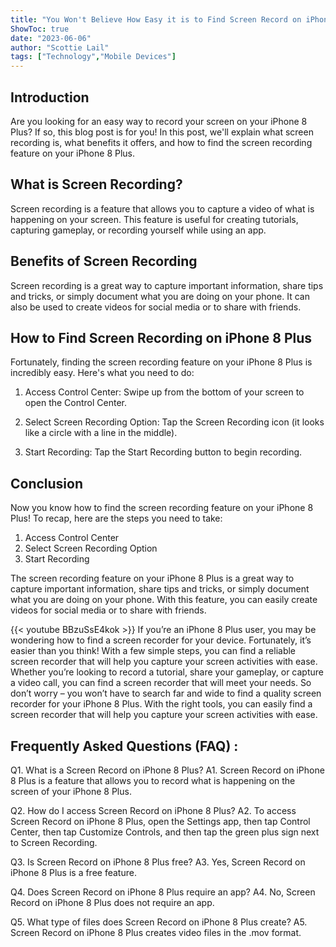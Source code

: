 ```yaml
---
title: "You Won't Believe How Easy it is to Find Screen Record on iPhone 8 Plus!"
ShowToc: true 
date: "2023-06-06"
author: "Scottie Lail" 
tags: ["Technology","Mobile Devices"]
---
```

## Introduction 

Are you looking for an easy way to record your screen on your iPhone 8 Plus? If so, this blog post is for you! In this post, we'll explain what screen recording is, what benefits it offers, and how to find the screen recording feature on your iPhone 8 Plus. 

## What is Screen Recording?

Screen recording is a feature that allows you to capture a video of what is happening on your screen. This feature is useful for creating tutorials, capturing gameplay, or recording yourself while using an app. 

## Benefits of Screen Recording

Screen recording is a great way to capture important information, share tips and tricks, or simply document what you are doing on your phone. It can also be used to create videos for social media or to share with friends. 

## How to Find Screen Recording on iPhone 8 Plus

Fortunately, finding the screen recording feature on your iPhone 8 Plus is incredibly easy. Here's what you need to do: 

1. Access Control Center: Swipe up from the bottom of your screen to open the Control Center. 

2. Select Screen Recording Option: Tap the Screen Recording icon (it looks like a circle with a line in the middle). 

3. Start Recording: Tap the Start Recording button to begin recording. 

## Conclusion

Now you know how to find the screen recording feature on your iPhone 8 Plus! To recap, here are the steps you need to take: 

1. Access Control Center 
2. Select Screen Recording Option 
3. Start Recording 

The screen recording feature on your iPhone 8 Plus is a great way to capture important information, share tips and tricks, or simply document what you are doing on your phone. With this feature, you can easily create videos for social media or to share with friends.

{{< youtube BBzuSsE4kok >}} 
If you’re an iPhone 8 Plus user, you may be wondering how to find a screen recorder for your device. Fortunately, it’s easier than you think! With a few simple steps, you can find a reliable screen recorder that will help you capture your screen activities with ease. Whether you’re looking to record a tutorial, share your gameplay, or capture a video call, you can find a screen recorder that will meet your needs. So don’t worry – you won’t have to search far and wide to find a quality screen recorder for your iPhone 8 Plus. With the right tools, you can easily find a screen recorder that will help you capture your screen activities with ease.

## Frequently Asked Questions (FAQ) :
Q1. What is a Screen Record on iPhone 8 Plus?
A1. Screen Record on iPhone 8 Plus is a feature that allows you to record what is happening on the screen of your iPhone 8 Plus. 

Q2. How do I access Screen Record on iPhone 8 Plus?
A2. To access Screen Record on iPhone 8 Plus, open the Settings app, then tap Control Center, then tap Customize Controls, and then tap the green plus sign next to Screen Recording.

Q3. Is Screen Record on iPhone 8 Plus free?
A3. Yes, Screen Record on iPhone 8 Plus is a free feature.

Q4. Does Screen Record on iPhone 8 Plus require an app?
A4. No, Screen Record on iPhone 8 Plus does not require an app.

Q5. What type of files does Screen Record on iPhone 8 Plus create?
A5. Screen Record on iPhone 8 Plus creates video files in the .mov format.


